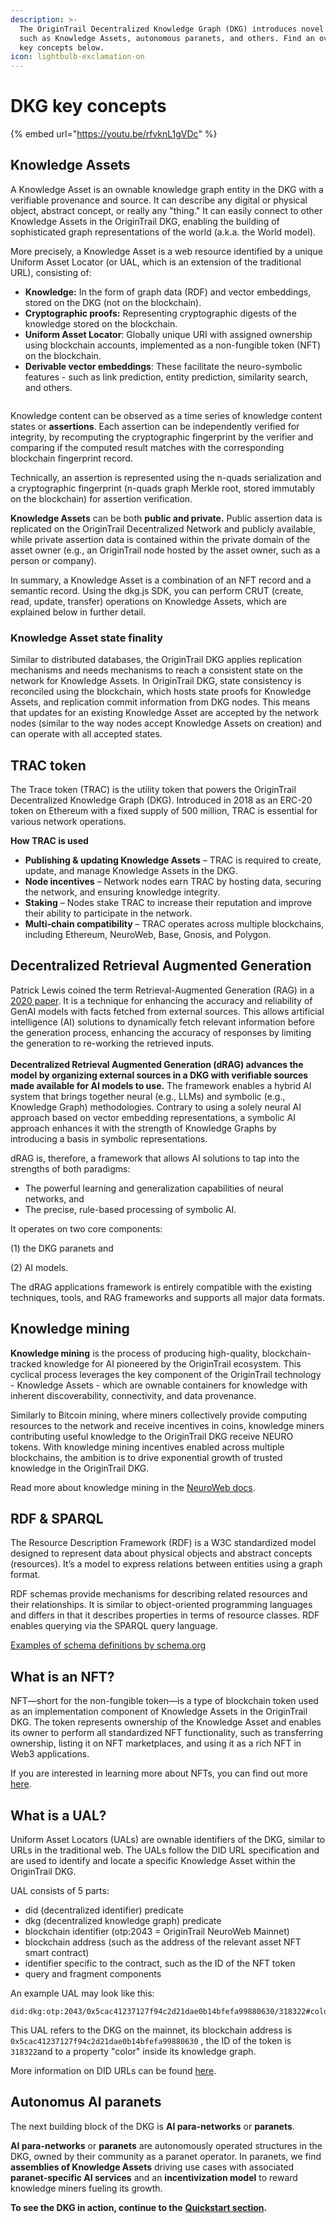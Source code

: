 ```yaml
---
description: >-
  The OriginTrail Decentralized Knowledge Graph (DKG) introduces novel concepts,
  such as Knowledge Assets, autonomous paranets, and others. Find an overview of
  key concepts below.
icon: lightbulb-exclamation-on
---
```


# DKG key concepts

{% embed url="https://youtu.be/rfvknL1gVDc" %}

## Knowledge Assets

A Knowledge Asset is an ownable knowledge graph entity in the DKG with a verifiable provenance and source. It can describe any digital or physical object, abstract concept, or really any "thing." It can easily connect to other Knowledge Assets in the OriginTrail DKG, enabling the building of sophisticated graph representations of the world (a.k.a. the World model).

More precisely, a Knowledge Asset is a web resource identified by a unique Uniform Asset Locator (or UAL, which is an extension of the traditional URL), consisting of:

* **Knowledge:** In the form of graph data (RDF) and vector embeddings, stored on the DKG (not on the blockchain).
* **Cryptographic proofs:** Representing cryptographic digests of the knowledge stored on the blockchain.
* **Uniform Asset Locator**: Globally unique URI with assigned ownership using blockchain accounts, implemented as a non-fungible token (NFT) on the blockchain.
* **Derivable vector embeddings**: These facilitate the neuro-symbolic features - such as link prediction, entity prediction, similarity search, and others.



<figure><img src="../.gitbook/assets/Screenshot 2024-06-13 at 22.59.48.png" alt=""><figcaption></figcaption></figure>

Knowledge content can be observed as a time series of knowledge content states or **assertions**. Each assertion can be independently verified for integrity, by recomputing the cryptographic fingerprint by the verifier and comparing if the computed result matches with the corresponding blockchain fingerprint record.

Technically, an assertion is represented using the n-quads serialization and a cryptographic fingerprint (n-quads graph Merkle root, stored immutably on the blockchain) for assertion verification.

**Knowledge Assets** can be both **public and private.** Public assertion data is replicated on the OriginTrail Decentralized Network and publicly available, while private assertion data is contained within the private domain of the asset owner (e.g., an OriginTrail node hosted by the asset owner, such as a person or company).

In summary, a Knowledge Asset is a combination of an NFT record and a semantic record. Using the dkg.js SDK, you can perform CRUT (create, read, update, transfer) operations on Knowledge Assets, which are explained below in further detail.

### Knowledge Asset state finality

Similar to distributed databases, the OriginTrail DKG applies replication mechanisms and needs mechanisms to reach a consistent state on the network for Knowledge Assets. In OriginTrail DKG, state consistency is reconciled using the blockchain, which hosts state proofs for Knowledge Assets, and replication commit information from DKG nodes. This means that updates for an existing Knowledge Asset are accepted by the network nodes (similar to the way nodes accept Knowledge Assets on creation) and can operate with all accepted states.

## TRAC token

The Trace token (TRAC) is the utility token that powers the OriginTrail Decentralized Knowledge Graph (DKG). Introduced in 2018 as an ERC-20 token on Ethereum with a fixed supply of 500 million, TRAC is essential for various network operations.

**How TRAC is used**

* **Publishing & updating Knowledge Assets** – TRAC is required to create, update, and manage Knowledge Assets in the DKG.
* **Node incentives** – Network nodes earn TRAC by hosting data, securing the network, and ensuring knowledge integrity.
* **Staking** – Nodes stake TRAC to increase their reputation and improve their ability to participate in the network.
* **Multi-chain compatibility** – TRAC operates across multiple blockchains, including Ethereum, NeuroWeb, Base, Gnosis, and Polygon.

## Decentralized Retrieval Augmented Generation

Patrick Lewis coined the term Retrieval-Augmented Generation (RAG) in a [2020 paper](https://arxiv.org/pdf/2005.11401.pdf). It is a technique for enhancing the accuracy and reliability of GenAI models with facts fetched from external sources. This allows artificial intelligence (AI) solutions to dynamically fetch relevant information before the generation process, enhancing the accuracy of responses by limiting the generation to re-working the retrieved inputs. \
\
**Decentralized Retrieval Augmented Generation (dRAG) advances the model by organizing external sources in a DKG with verifiable sources made available for AI models to use.** The framework enables a hybrid AI system that brings together neural (e.g., LLMs) and symbolic (e.g., Knowledge Graph) methodologies. Contrary to using a solely neural AI approach based on vector embedding representations, a symbolic AI approach enhances it with the strength of Knowledge Graphs by introducing a basis in symbolic representations.

dRAG is, therefore, a framework that allows AI solutions to tap into the strengths of both paradigms:&#x20;

* The powerful learning and generalization capabilities of neural networks, and&#x20;
* The precise, rule-based processing of symbolic AI.&#x20;

It operates on two core components:

(1) the DKG paranets and&#x20;

(2) AI models.&#x20;

The dRAG applications framework is entirely compatible with the existing techniques, tools, and RAG frameworks and supports all major data formats.&#x20;

## Knowledge mining

**Knowledge mining** is the process of producing high-quality, blockchain-tracked knowledge for AI pioneered by the OriginTrail ecosystem. This cyclical process leverages the key component of the OriginTrail technology - Knowledge Assets - which are ownable containers for knowledge with inherent discoverability, connectivity, and data provenance.

Similarly to Bitcoin mining, where miners collectively provide computing resources to the network and receive incentives in coins, knowledge miners contributing useful knowledge to the OriginTrail DKG receive NEURO tokens. With knowledge mining incentives enabled across multiple blockchains, the ambition is to drive exponential growth of trusted knowledge in the OriginTrail DKG.

Read more about knowledge mining in the [NeuroWeb docs](https://docs.neuroweb.ai/knowledge-mining).

## RDF & SPARQL

The Resource Description Framework (RDF) is a W3C standardized model designed to represent data about physical objects and abstract concepts (resources). It’s a model to express relations between entities using a graph format.

RDF schemas provide mechanisms for describing related resources and their relationships. It is similar to object-oriented programming languages and differs in that it describes properties in terms of resource classes. RDF enables querying via the SPARQL query language.

[Examples of schema definitions by schema.org](https://schema.org/docs/schemas.html)

## What is an NFT?

NFT—short for the non-fungible token—is a type of blockchain token used as an implementation component of Knowledge Assets in the OriginTrail DKG. The token represents ownership of the Knowledge Asset and enables its owner to perform all standardized NFT functionality, such as transferring ownership, listing it on NFT marketplaces, and using it as a rich NFT in Web3 applications.

If you are interested in learning more about NFTs, you can find out more [here](https://en.wikipedia.org/wiki/Non-fungible_token).

## What is a UAL?

Uniform Asset Locators (UALs) are ownable identifiers of the DKG, similar to URLs in the traditional web. The UALs follow the DID URL specification and are used to identify and locate a specific Knowledge Asset within the OriginTrail DKG.&#x20;

UAL consists of 5 parts:

* did (decentralized identifier) predicate
* dkg (decentralized knowledge graph) predicate
* blockchain identifier (otp:2043 = OriginTrail NeuroWeb Mainnet)
* blockchain address (such as the address of the relevant asset NFT smart contract)
* identifier specific to the contract, such as the ID of the NFT token
* query and fragment components

An example UAL may look like this:

```
did:dkg:otp:2043/0x5cac41237127f94c2d21dae0b14bfefa99880630/318322#color
```

This UAL refers to the DKG on the mainnet, its blockchain address is `0x5cac41237127f94c2d21dae0b14bfefa99880630` , the ID of the token is `318322`and to a property "color" inside its knowledge graph.

More information on DID URLs can be found [here](https://www.w3.org/TR/did-core/#did-url-syntax).

## Autonomus AI paranets

The next building block of the DKG is **AI para-networks** or **paranets**.

**AI para-networks** or **paranets** are autonomously operated structures in the DKG, owned by their community as a paranet operator. In paranets, we find **assemblies of Knowledge Assets** driving use cases with associated **paranet-specific AI services** and an **incentivization model** to reward knowledge miners fueling its growth.&#x20;

**To see the DKG in action, continue to the** [**Quickstart section**](../build-with-dkg/quickstart-test-drive-the-dkg-in-5-mins.md)**.**
